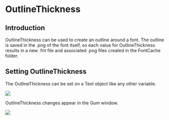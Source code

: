 # OutlineThickness

## Introduction

OutlineThickness can be used to create an outline around a font. The outline is saved in the .png of the font itself, so each value for OutlineThickness results in a new .fnt file and associated .png files created in the FontCache folder.

## Setting OutlineThickness

The OutlineThickness can be set on a Text object like any other variable.

![](<../../../.gitbook/assets/OutlineThicknessGum (1).png>)

OutlineThickness changes appear in the Gum window.

![](../../../.gitbook/assets/OutlineThicknessGumExample.png)
